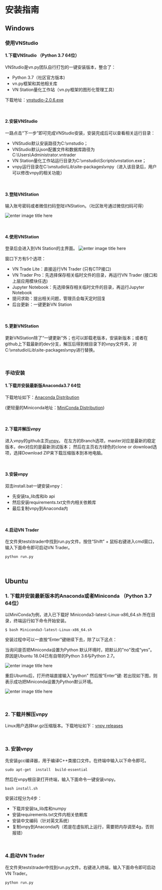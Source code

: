 # 安装指南


## Windows



### 使用VNStudio


#### 1.下载VNStudio （Python 3.7 64位）

VNStudio是vn.py团队自行打包的一键安装版本，整合了：
- Python 3.7（社区官方版本)
- vn.py框架和其他相关库
- VN Station量化工作站（vn.py框架的图形化管理工具）

下载地址：[vnstudio-2.0.6.exe](https://download.vnpy.com/vnstudio-2.0.6.exe)

&nbsp;


#### 2.安装VNStudio

一路点击“下一步”即可完成VNStudio安装，安装完成后可以查看相关运行目录：

- VNStudio默认安装路径为C:\vnstudio；
- VNStudio默认json配置文件和数据库路径为C:\Users\Administrator\.vntrader
- VN Station量化工作站运行目录为C:\vnstudio\Scripts\vnstation.exe；
- vnpy运行目录在C:\vnstudio\Lib\site-packages\vnpy（进入该目录后，用户可以修改vnpy的相关功能）


&nbsp;

#### 3.登陆VNStation

输入账号密码或者微信扫码登陆VNStation。（社区账号通过微信扫码可得）

![](https://vnpy-community.oss-cn-shanghai.aliyuncs.com/forum_experience/yazhang/install.bat/login_VNConda.png "enter image title here")

&nbsp;

#### 4.使用VNStation
登录后会进入到VN Station的主界面。
![](https://vnpy-community.oss-cn-shanghai.aliyuncs.com/forum_experience/yazhang/install.bat/login_VNConda_2.png "enter image title here")

窗口下方有5个选项：
- VN Trade Lite：直接运行VN Trader (只有CTP接口)
- VN Trader Pro：先选择保存相关临时文件的目录，再运行VN Trader (接口和上层应用模块任选)
- Jupyter Notebook：先选择保存相关临时文件的目录，再运行Jupyter Notebook
- 提问求助：提出相关问题，管理员会每天定时回复
- 后台更新：一键更新VN Station


&nbsp;

#### 5.更新VNStation
更新VNStation除了“一键更新”外；也可以卸载老版本，安装新版本；或者在github上下载最新的dev分支，解压后得到根目录下的vnpy文件夹，对C:\vnstudio\Lib\site-packages\vnpy进行替换。



&nbsp;
&nbsp;


### 手动安装

#### 1.下载并安装最新版Anaconda3.7 64位

下载地址如下：[Anaconda Distribution](https://www.anaconda.com/distribution/)

(更轻量的Miniconda地址：[MiniConda Distribution](https://docs.conda.io/en/latest/miniconda.html))

&nbsp;

#### 2.下载并解压vnpy

进入vnpy的github主页[vnpy](https://github.com/vnpy/vnpy)。
在左方的Branch选项，master对应是最新的稳定版本，dev对应的是最新测试版本；
然后在主页右方绿色的clone or download选项，选择Download ZIP来下载压缩版本到本地电脑。

&nbsp;

#### 3.安装vnpy
双击install.bat一键安装vnpy：
- 先安装ta_lib库和ib api
- 然后安装requirements.txt文件内相关依赖库
- 最后复制vnpy到Anaconda内

&nbsp;

#### 4.启动VN Trader
在文件夹tests\trader中找到run.py文件。按住“Shift” + 鼠标右键进入cmd窗口，输入下面命令即可启动VN Trader。
```
python run.py 
```

&nbsp;
&nbsp;


## Ubuntu


### 1. 下载并安装最新版本的Anaconda或者Miniconda （Python 3.7 64位）

以MiniConda为例，进入已下载好 Miniconda3-latest-Linux-x86_64.sh 所在目录，终端运行如下命令开始安装。
```
$ bash Miniconda3-latest-Linux-x86_64.sh
```

安装过程中可以一直按“Enter”键继续下去，除了以下这点：

当询问是否把Miniconda设置为Python 默认环境时，把默认的"no"改成“yes”。原因是Ubuntu 18.04已有自带的Python 3.6与Python 2.7。

![](https://vnpy-community.oss-cn-shanghai.aliyuncs.com/forum_experience/yazhang/install.bat/install_Miniconda_ubuntu.png "enter image title here")



重启Ubuntu后，打开终端直接输入"python" 然后按“Enter”键: 若出现如下图，则表示成功把Miniconda设置为Python默认环境。

![](https://vnpy-community.oss-cn-shanghai.aliyuncs.com/forum_experience/yazhang/install.bat/Conda_Python_version.png "enter image title here")

&nbsp;

### 2. 下载并解压vnpy
Linux用户选择tar.gz压缩版本。下载地址如下：[vnpy releases](https://github.com/vnpy/vnpy/releases)

&nbsp;

### 3. 安装vnpy
先安装gcc编译器，用于编译C++类接口文件。在终端中输入以下命令即可。
```
sudo apt-get  install  build-essential
```


然后在vnpy根目录打开终端，输入下面命令一键安装vnpy。
```
bash install.sh
```

安装过程分为4步：
- 下载并安装ta_lib库和numpy
- 安装requirements.txt文件内相关依赖库
- 安装中文编码（针对英文系统）
- 复制vnpy到Anaconda内（若是在虚拟机上运行，需要把内存调至4g，否则报错）

&nbsp;

### 4.启动VN Trader
在文件夹tests\trader中找到run.py文件。右键进入终端，输入下面命令即可启动VN Trader。
```
python run.py 
```
